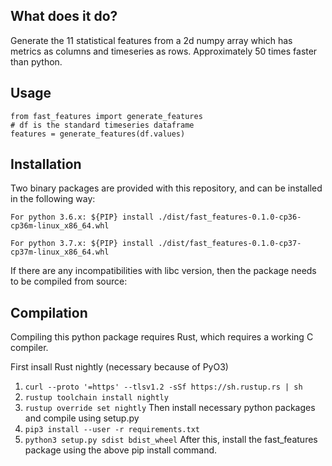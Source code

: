 ## What does it do?

Generate the 11 statistical features from a 2d numpy array which has metrics as
columns and timeseries as rows. Approximately 50 times faster than python.

## Usage

```
from fast_features import generate_features
# df is the standard timeseries dataframe
features = generate_features(df.values)
```

## Installation
Two binary packages are provided with this repository, and can be installed in the following way:

`For python 3.6.x: ${PIP} install ./dist/fast_features-0.1.0-cp36-cp36m-linux_x86_64.whl`

`For python 3.7.x: ${PIP} install ./dist/fast_features-0.1.0-cp37-cp37m-linux_x86_64.whl`

If there are any incompatibilities with libc version, then the package needs to
be compiled from source:

## Compilation
Compiling this python package requires Rust, which requires a working C
compiler.

First insall Rust nightly (necessary because of PyO3)
1. `curl --proto '=https' --tlsv1.2 -sSf https://sh.rustup.rs | sh`
2. `rustup toolchain install nightly`
3. `rustup override set nightly`
Then install necessary python packages and compile using setup.py
4. `pip3 install --user -r requirements.txt`
5. `python3 setup.py sdist bdist_wheel`
After this, install the fast_features package using the above pip install
command.
